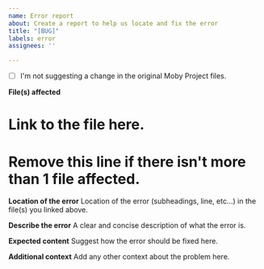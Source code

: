 ```yaml
---
name: Error report
about: Create a report to help us locate and fix the error
title: "[BUG]"
labels: error
assignees: ''

---
```


- [ ] I'm not suggesting a change in the original Moby Project files.

**File(s) affected**
# Link to the file here.
# Remove this line if there isn't more than 1 file affected.

**Location of the error**
Location of the error (subheadings, line, etc...) in the file(s) you linked above.

**Describe the error**
A clear and concise description of what the error is.

**Expected content**
Suggest how the error should be fixed here.

**Additional context**
Add any other context about the problem here.
